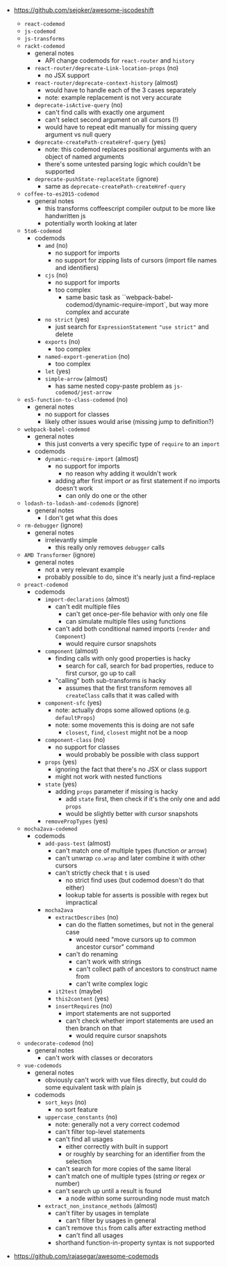 - https://github.com/sejoker/awesome-jscodeshift

  - `react-codemod`
  - `js-codemod`
  - `js-transforms`
  - `rackt-codemod`
    - general notes
      - API change codemods for `react-router` and `history`
    - `react-router/deprecate-Link-location-props` (no)
      - no JSX support
    - `react-router/deprecate-context-history` (almost)
      - would have to handle each of the 3 cases separately
      - note: example replacement is not very accurate
    - `deprecate-isActive-query` (no)
      - can't find calls with exactly one argument
      - can't select second argument on all cursors (!)
      - would have to repeat edit manually for missing query argument vs null query
    - `deprecate-createPath-createHref-query` (yes)
      - note: this codemod replaces positional arguments with an object of named arguments
      - there's some untested parsing logic which couldn't be supported
    - `deprecate-pushState-replaceState` (ignore)
      - same as `deprecate-createPath-createHref-query`
  - `coffee-to-es2015-codemod`
    - general notes
      - this transforms coffeescript compiler output to be more like handwritten js
      - potentially worth looking at later
  - `5to6-codemod`
    - codemods
      - `amd` (no)
        - no support for imports
        - no support for zipping lists of cursors (import file names and identifiers)
      - `cjs` (no)
        - no support for imports
        - too complex
          - same basic task as ``webpack-babel-codemod/dynamic-require-import`, but way more complex and accurate
      - `no strict` (yes)
        - just search for `ExpressionStatement` `"use strict"` and delete
      - `exports` (no)
        - too complex
      - `named-export-generation` (no)
        - too complex
      - `let` (yes)
      - `simple-arrow` (almost)
        - has same nested copy-paste problem as `js-codemod/jest-arrow`
  - `es5-function-to-class-codemod` (no)
    - general notes
      - no support for classes
      - likely other issues would arise (missing jump to definition?)
  - `webpack-babel-codemod`
    - general notes
      - this just converts a very specific type of `require` to an `import`
    - codemods
      - `dynamic-require-import` (almost)
        - no support for imports
          - no reason why adding it wouldn't work
        - adding after first import _or_ as first statement if no imports doesn't work
          - can only do one or the other
  - `lodash-to-lodash-amd-codemods` (ignore)
    - general notes
      - I don't get what this does
  - `rm-debugger` (ignore)
    - general notes
      - irrelevantly simple
        - this really only removes `debugger` calls
  - `AMD Transformer` (ignore)
    - general notes
      - not a very relevant example
      - probably possible to do, since it's nearly just a find-replace
  - `preact-codemod`
    - codemods
      - `import-declarations` (almost)
        - can't edit multiple files
          - can't get once-per-file behavior with only one file
          - can simulate multiple files using functions
        - can't add both conditional named imports (`render` and `Component`)
          - would require cursor snapshots
      - `component` (almost)
        - finding calls with only good properties is hacky
          - search for call, search for bad properties, reduce to first cursor, go up to call
        - "calling" both sub-transforms is hacky
          - assumes that the first transform removes all `createClass` calls that it was called with
      - `component-sfc` (yes)
        - note: actually drops some allowed options (e.g. `defaultProps`)
        - note: some movements this is doing are not safe
          - `closest`, `find`, `closest` might not be a noop
      - `component-class` (no)
        - no support for classes
          - would probably be possible with class support
      - `props` (yes)
        - ignoring the fact that there's no JSX or class support
        - might not work with nested functions
      - `state` (yes)
        - adding `props` parameter if missing is hacky
          - add `state` first, then check if it's the only one and add `props`
          - would be slightly better with cursor snapshots
      - `removePropTypes` (yes)
  - `mocha2ava-codemod`
    - codemods
      - `add-pass-test` (almost)
        - can't match one of multiple types (function _or_ arrow)
        - can't unwrap `co.wrap` and later combine it with other cursors
        - can't strictly check that `t` is used
          - no strict find uses (but codemod doesn't do that either)
          - lookup table for asserts is possible with regex but impractical
      - `mocha2ava`
        - `extractDescribes` (no)
          - can do the flatten sometimes, but not in the general case
            - would need "move cursors up to common ancestor cursor" command
          - can't do renaming
            - can't work with strings
            - can't collect path of ancestors to construct name from
            - can't write complex logic
        - `it2test` (maybe)
        - `this2content` (yes)
        - `insertRequires` (no)
          - import statements are not supported
          - can't check whether import statements are used an then branch on that
            - would require cursor snapshots
  - `undecorate-codemod` (no)
    - general notes
      - can't work with classes or decorators
  - `vue-codemods`
    - general notes
      - obviously can't work with vue files directly, but could do some equivalent task with plain js
    - codemods
      - `sort_keys` (no)
        - no sort feature
      - `uppercase_constants` (no)
        - note: generally not a very correct codemod
        - can't filter top-level statements
        - can't find all usages
          - either correctly with built in support
          - or roughly by searching for an identifier from the selection
        - can't search for more copies of the same literal
        - can't match one of multiple types (string _or_ regex _or_ number)
        - can't search up until a result is found
          - a node _within_ some surrounding node must match
      - `extract_non_instance_methods` (almost)
        - can't filter by usages in template
          - can't filter by usages in general
        - can't remove `this` from calls after extracting method
          - can't find all usages
        - shorthand function-in-property syntax is not supported

- https://github.com/rajasegar/awesome-codemods
